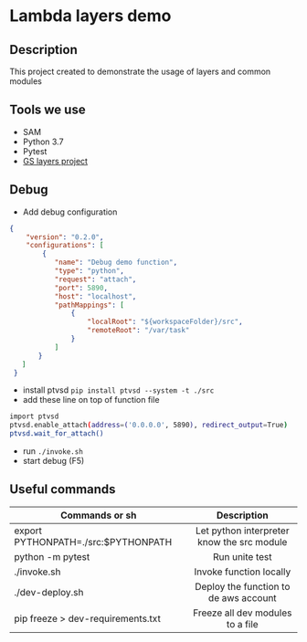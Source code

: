 # Lambda layers demo

## Description
This project created to demonstrate the usage of layers and common modules

## Tools we use
- SAM
- Python 3.7
- Pytest
- [GS layers project](https://bitbucket.org/goldenscent/lambda-layers/src/master/)

## Debug
- Add debug configuration
```json
{
    "version": "0.2.0",
    "configurations": [
        {
           "name": "Debug demo function",
           "type": "python",
           "request": "attach",
           "port": 5890,
           "host": "localhost",
           "pathMappings": [
               {
                   "localRoot": "${workspaceFolder}/src",
                   "remoteRoot": "/var/task"
               }
           ]
       }
   ]
 }
```
- install ptvsd `pip install ptvsd --system -t ./src`
- add these line on top of function file
```bash
import ptvsd
ptvsd.enable_attach(address=('0.0.0.0', 5890), redirect_output=True)
ptvsd.wait_for_attach()
```
- run `./invoke.sh`
- start debug (F5)

## Useful commands
| Commands or sh   |      Description      |
|----------|:-------------:|
| export PYTHONPATH=./src:$PYTHONPATH |  Let python interpreter know the src module |
| python -m pytest | Run unite test |
| ./invoke.sh  |    Invoke function locally   |
| ./dev-deploy.sh | Deploy the function to de aws account |
| pip freeze > dev-requirements.txt | Freeze all dev modules to a file|